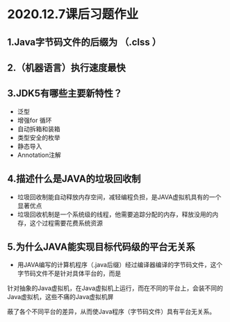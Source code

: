 # 2020.12.7课后习题作业

## 1.Java字节码文件的后缀为 （.clss ）

## 2.（机器语言）执行速度最快

## 3.JDK5有哪些主要新特性？
- 泛型
- 增强for 循环
- 自动拆箱和装箱
- 类型安全的枚举
- 静态导入
- Annotation注解  
## 4.描述什么是JAVA的垃圾回收制

- 垃圾回收制能自动释放内存空间，减轻编程负担，是JAVA虚拟机具有的一个显著优点
- 垃圾回收机制是一个系统级的线程，他需要追踪分配的内存，释放没用的内存，这个过程需要花费系统资源

## 5.为什么JAVA能实现目标代码级的平台无关系

- 用JAVA编写的计算机程序（.java后缀）经过编译器编译的字节码文件，这个字节码文件不是针对具体平台的，而是

针对抽象的Java虚拟机，在Java虚拟机上运行，而在不同的平台上，会装不同的Java虚拟机，这些不痛的Java虚拟机屏

蔽了各个不同平台的差异，从而使Java程序（字节码文件）具有平台无关系。





